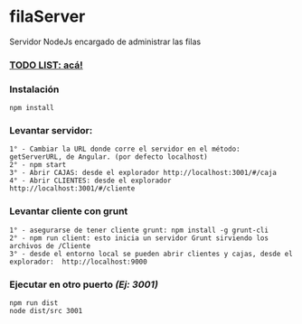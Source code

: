 # filaServer

Servidor NodeJs encargado de administrar las filas

### [TODO LIST: acá!](TODO.md)

### Instalación

```
npm install
```

### Levantar servidor:

```
1° - Cambiar la URL donde corre el servidor en el método: getServerURL, de Angular. (por defecto localhost)
2° - npm start
3° - Abrir CAJAS: desde el explorador http://localhost:3001/#/caja
4° - Abrir CLIENTES: desde el explorador http://localhost:3001/#/cliente

```

### Levantar cliente con grunt

```
1° - asegurarse de tener cliente grunt: npm install -g grunt-cli 
2° - npm run client: esto inicia un servidor Grunt sirviendo los archivos de /Cliente
3° - desde el entorno local se pueden abrir clientes y cajas, desde el explorador:  http://localhost:9000
```


### Ejecutar en otro puerto *(Ej: 3001)*

```
npm run dist
node dist/src 3001
```


